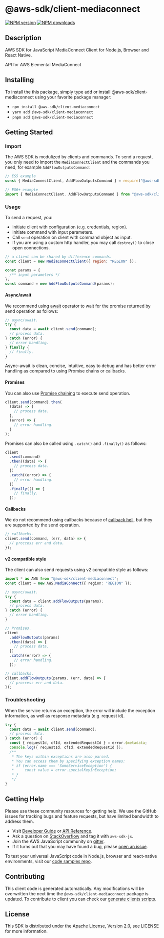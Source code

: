 # @aws-sdk/client-mediaconnect

[![NPM version](https://img.shields.io/npm/v/@aws-sdk/client-mediaconnect/latest.svg)](https://www.npmjs.com/package/@aws-sdk/client-mediaconnect)
[![NPM downloads](https://img.shields.io/npm/dm/@aws-sdk/client-mediaconnect.svg)](https://www.npmjs.com/package/@aws-sdk/client-mediaconnect)

## Description

AWS SDK for JavaScript MediaConnect Client for Node.js, Browser and React Native.

API for AWS Elemental MediaConnect

## Installing

To install the this package, simply type add or install @aws-sdk/client-mediaconnect
using your favorite package manager:

- `npm install @aws-sdk/client-mediaconnect`
- `yarn add @aws-sdk/client-mediaconnect`
- `pnpm add @aws-sdk/client-mediaconnect`

## Getting Started

### Import

The AWS SDK is modulized by clients and commands.
To send a request, you only need to import the `MediaConnectClient` and
the commands you need, for example `AddFlowOutputsCommand`:

```js
// ES5 example
const { MediaConnectClient, AddFlowOutputsCommand } = require("@aws-sdk/client-mediaconnect");
```

```ts
// ES6+ example
import { MediaConnectClient, AddFlowOutputsCommand } from "@aws-sdk/client-mediaconnect";
```

### Usage

To send a request, you:

- Initiate client with configuration (e.g. credentials, region).
- Initiate command with input parameters.
- Call `send` operation on client with command object as input.
- If you are using a custom http handler, you may call `destroy()` to close open connections.

```js
// a client can be shared by difference commands.
const client = new MediaConnectClient({ region: "REGION" });

const params = {
  /** input parameters */
};
const command = new AddFlowOutputsCommand(params);
```

#### Async/await

We recommend using [await](https://developer.mozilla.org/en-US/docs/Web/JavaScript/Reference/Operators/await)
operator to wait for the promise returned by send operation as follows:

```js
// async/await.
try {
  const data = await client.send(command);
  // process data.
} catch (error) {
  // error handling.
} finally {
  // finally.
}
```

Async-await is clean, concise, intuitive, easy to debug and has better error handling
as compared to using Promise chains or callbacks.

#### Promises

You can also use [Promise chaining](https://developer.mozilla.org/en-US/docs/Web/JavaScript/Guide/Using_promises#chaining)
to execute send operation.

```js
client.send(command).then(
  (data) => {
    // process data.
  },
  (error) => {
    // error handling.
  }
);
```

Promises can also be called using `.catch()` and `.finally()` as follows:

```js
client
  .send(command)
  .then((data) => {
    // process data.
  })
  .catch((error) => {
    // error handling.
  })
  .finally(() => {
    // finally.
  });
```

#### Callbacks

We do not recommend using callbacks because of [callback hell](http://callbackhell.com/),
but they are supported by the send operation.

```js
// callbacks.
client.send(command, (err, data) => {
  // proccess err and data.
});
```

#### v2 compatible style

The client can also send requests using v2 compatible style as follows:

```ts
import * as AWS from "@aws-sdk/client-mediaconnect";
const client = new AWS.MediaConnect({ region: "REGION" });

// async/await.
try {
  const data = client.addFlowOutputs(params);
  // process data.
} catch (error) {
  // error handling.
}

// Promises.
client
  .addFlowOutputs(params)
  .then((data) => {
    // process data.
  })
  .catch((error) => {
    // error handling.
  });

// callbacks.
client.addFlowOutputs(params, (err, data) => {
  // proccess err and data.
});
```

### Troubleshooting

When the service returns an exception, the error will include the exception information,
as well as response metadata (e.g. request id).

```js
try {
  const data = await client.send(command);
  // process data.
} catch (error) {
  const { requestId, cfId, extendedRequestId } = error.$metadata;
  console.log({ requestId, cfId, extendedRequestId });
  /**
   * The keys within exceptions are also parsed.
   * You can access them by specifying exception names:
   * if (error.name === 'SomeServiceException') {
   *     const value = error.specialKeyInException;
   * }
   */
}
```

## Getting Help

Please use these community resources for getting help.
We use the GitHub issues for tracking bugs and feature requests, but have limited bandwidth to address them.

- Visit [Developer Guide](https://docs.aws.amazon.com/sdk-for-javascript/v3/developer-guide/welcome.html)
  or [API Reference](https://docs.aws.amazon.com/AWSJavaScriptSDK/v3/latest/index.html).
- Ask a question on [StackOverflow](https://stackoverflow.com/questions/tagged/aws-sdk-js) and tag it with `aws-sdk-js`.
- Join the AWS JavaScript community on [gitter](https://gitter.im/aws/aws-sdk-js-v3).
- If it turns out that you may have found a bug, please [open an issue](https://github.com/aws/aws-sdk-js-v3/issues/new/choose).

To test your universal JavaScript code in Node.js, browser and react-native environments,
visit our [code samples repo](https://github.com/aws-samples/aws-sdk-js-tests).

## Contributing

This client code is generated automatically. Any modifications will be overwritten the next time the `@aws-sdk/client-mediaconnect` package is updated.
To contribute to client you can check our [generate clients scripts](https://github.com/aws/aws-sdk-js-v3/tree/master/scripts/generate-clients).

## License

This SDK is distributed under the
[Apache License, Version 2.0](http://www.apache.org/licenses/LICENSE-2.0),
see LICENSE for more information.
